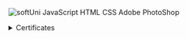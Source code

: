 ![softUni](https://user-images.githubusercontent.com/86298268/129677748-bb35591b-c25a-4249-b0ea-aeb34700752d.png)
JavaScript 
HTML
CSS
Adobe PhotoShop




<details>
  <summary>Certificates</summary>
 
  | Programming Basics with JavaScript - | Issue date: 23/03/2021    | 
  |      February 2021                   | Grade: 5.99 (out of 6.00) |
 
  
  | First Header  | Second Header |
  | ------------- | ------------- |
  | Content Cell  | Content Cell  |
  | Content Cell  | Content Cell  |
 
  
  https://user-images.githubusercontent.com/86298268/129679419-0b024c0f-46b4-4063-9080-aa826c136cc8.jpg

 
</details>
